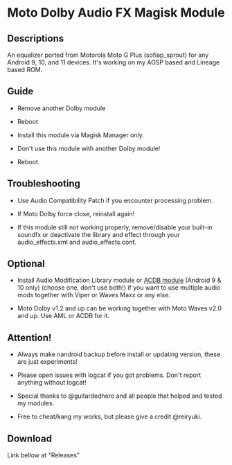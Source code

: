# Moto Dolby Audio FX Magisk Module

## Descriptions
An equalizer ported from Motorola Moto G Plus (sofiap_sprout) for any Android 9, 10, and 11 devices. It's working on my AOSP based and Lineage based ROM.

## Guide
- Remove another Dolby module

- Reboot

- Install this module via Magisk Manager only.

- Don't use this module with another Dolby module!

- Reboot.

## Troubleshooting
- Use Audio Compatibility Patch if you encounter processing problem.

- If Moto Dolby force close, reinstall again!

- If this module still not working properly, remove/disable your built-in soundfx or deactivate the library and effect through your audio_effects.xml and audio_effects.conf.

## Optional
- Install Audio Modification Library module or [ACDB module](https://t.me/viperatmos) (Android 9 & 10 only) (choose one, don't use both!) if you want to use multiple audio mods together with Viper or Waves Maxx or any else.

- Moto Dolby v1.2 and up can be working together with Moto Waves v2.0 and up. Use AML or ACDB for it.

## Attention!
- Always make nandroid backup before install or updating version, these are just experiments!

- Please open issues with logcat if you got problems. Don't report anything without logcat!

- Special thanks to @guitardedhero and all people that helped and tested my modules.

- Free to cheat/kang my works, but please give a credit @reiryuki.

## Download
Link bellow at "Releases"

